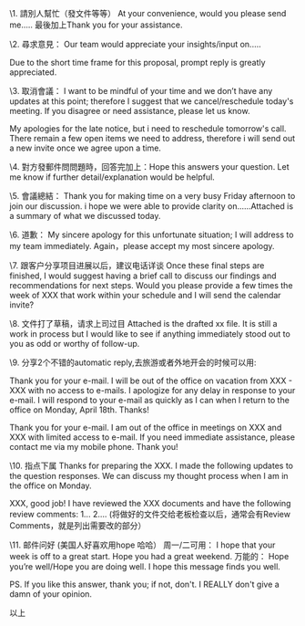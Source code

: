 \1. 請別人幫忙（發文件等等）
 At your convenience, would you please send me.....
 最後加上Thank you for your assistance.

 \2. 尋求意見：
 Our team would appreciate your insights/input on.....

 Due to the short time frame for this proposal, prompt reply is greatly appreciated. 

 \3. 取消會議：
 I want to be mindful of your time and we don’t have any updates at this point; therefore I suggest that we cancel/reschedule today's meeting. If you disagree or need assistance, please let us know.

 My apologies for the late notice, but i need to reschedule tomorrow's call. There remain a few open items we need to address, therefore i will send out a new invite once we agree upon a time.

 \4. 對方發郵件問問題時，回答完加上：Hope this answers your question. Let me know if further detail/explanation would be helpful.

 \5. 會議總結：
 Thank you for making time on a very busy Friday afternoon to join our discussion. i hope we were able to provide clarity on......Attached is a summary of what we discussed today.

 \6. 道歉：
 My sincere apology for this unfortunate situation; I will address to my team immediately.
 Again，please accept my most sincere apology.

 \7. 跟客户分享项目进展以后，建议电话详谈
 Once these final steps are finished, I would suggest having a brief call to discuss our findings and recommendations for next steps. Would you please provide a few times the week of XXX that work within your schedule and I will send the calendar invite?

 \8. 文件打了草稿，请求上司过目
 Attached is the drafted xx file. It is still a work in process but I would like to see if anything immediately stood out to you as odd or worthy of follow-up.

 \9. 分享2个不错的automatic reply,去旅游或者外地开会的时候可以用:
 <p>Thank you for your e-mail. I will be out of the office on vacation from XXX - XXX with no access to e-mails. I apologize for any delay in response to your e-mail. I will respond to your e-mail as quickly as I can when I return to the office on Monday, April 18th. Thanks!</p>
 <p>Thank you for your e-mail. I am out of the office in meetings on XXX and XXX with limited access to e-mail. If you need immediate assistance, please contact me via my mobile phone. Thank you!</p>
 \10. 指点下属
 Thanks for preparing the XXX. I made the following updates to the question responses. We can discuss my thought process when I am in the office on Monday. 

 XXX, good job! I have reviewed the XXX documents and have the following review comments:
 1...
 2....
 (将做好的文件交给老板检查以后，通常会有Review Comments，就是列出需要改的部分）

 \11. 邮件问好 (美国人好喜欢用hope 哈哈）
 周一/二可用：
 I hope that your week is off to a great start. 
 Hope you had a great weekend.
 万能的：
 Hope you’re well/Hope you are doing well.
 I hope this message finds you well.

 PS. If you like this answer, thank you; if not, don't. I REALLY don't give a damn of your opinion.

 以上